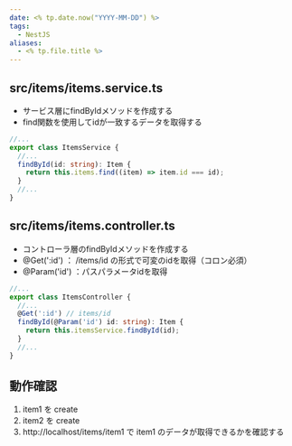 ```yaml
---
date: <% tp.date.now("YYYY-MM-DD") %>
tags:
  - NestJS
aliases:
  - <% tp.file.title %>
---
```

## src/items/items.service.ts 

- サービス層にfindByIdメソッドを作成する
- find関数を使用してidが一致するデータを取得する

```ts
//...
export class ItemsService {
  //...
  findById(id: string): Item {
    return this.items.find((item) => item.id === id);
  }
  //...
}
```

## src/items/items.controller.ts

- コントローラ層のfindByIdメソッドを作成する
- @Get(':id') ： /items/id の形式で可変のidを取得（コロン必須）
- @Param('id') ：パスパラメータidを取得

```ts
//...
export class ItemsController {
  //...
  @Get(':id') // items/id
  findById(@Param('id') id: string): Item {
    return this.itemsService.findById(id);
  }
  //...
}
```

## 動作確認

1. item1 を create
2. item2 を create
3. http://localhost/items/item1 で item1 のデータが取得できるかを確認する